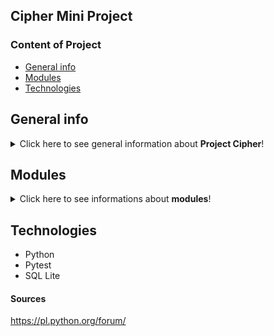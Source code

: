 ## Cipher Mini Project

### Content of Project
* [General info](#general-info)
* [Modules](#modules)
* [Technologies](#technologies)



## General info
<details>
<summary>Click here to see general information about <b>Project Cipher</b>!</summary>
<b>Project Cipher</b> is a project. It allows to 
encrypt the given strings with the ROT cipher. ROT 3, 
ROT 13, ROT 47 or ROT(1-25, the user specifies a shift) can be used. 
.
<br><br>
<b>Rot-N/Rot cipher (for Rotation)</b> is a simple character substitution based on a shift/rotation 
of N letters in an alphabet. E.g. one letter is replaced by another (always the same) that 
is located further (exactly N letters further) in the alphabet.<br><br>
<b>The Rot-47</b> is a shift cipher that improves the Rot-13 by allowing it to encode almost all visible ASCII characters 
(where Rot13 could only encode letters).
To achieve this, Rot47 uses a 94-character alphabet that is a subset of the ASCII table characters between the 
character 33 ! and the character 126 ~.
</details>

## Modules
<details><summary>Click here to see informations about <b>modules</b>!</summary>
The program consists of a login module and a manager. <br><br>
<b>The login module</b> uses the SQL lite database. The module checks if the data provided during logging in are identical 
to those in the database. There is also an option to create a new user. The module checks if the given username 
is available. The password stored in the database is encrypted.
<br><br>
<b>The manager</b> is responsible for the operation of the Cipher. It displays the menu, allows you to write encrypted 
words to json, decrypt a given word according to the index provided by the user.
</details>

## Technologies
<ul>
<li>Python</li>
<li>Pytest</li>
<li>SQL Lite</li>
</ul>

#### Sources
https://pl.python.org/forum/